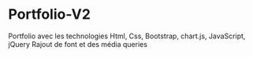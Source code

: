 # Portfolio-V2
Portfolio avec les technologies Html, Css, Bootstrap, chart.js, JavaScript, jQuery
Rajout de font et des média queries
